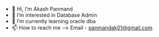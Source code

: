 - 👋 Hi, I’m Akash Panmand
- 👀 I’m interested in Database Admin
- 🌱 I’m currently learning oracle dba
- 📫 How to reach me -->  Email - panmandak01@gmail.com

<!---
panmandakash01/panmandakash01 is a ✨ special ✨ repository because its `README.md` (this file) appears on your GitHub profile.
You can click the Preview link to take a look at your changes.
--->
